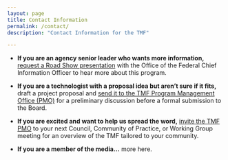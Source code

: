 ```yaml
---
layout: page
title: Contact Information
permalink: /contact/
description: "Contact Information for the TMF"

---
```


- **If you are an agency senior leader who wants more information,** [request a Road Show presentation](mailto:ofcio@omb.eop.gov) with the Office of the Federal Chief Information Officer to hear more about this program.

- **If you are a technologist with a proposal idea but aren’t sure if it fits,** draft a project proposal and [send it to the TMF Program Management Office (PMO)](mailto:tmf@gsa.gov) for a preliminary discussion before a formal submission to the Board. 

- **If you are excited and want to help us spread the word,** [invite the TMF PMO](mailto:tmf@gsa.gov) to your next Council, Community of Practice, or Working Group meeting for an overview of the TMF tailored to your community.

- **If you are a member of the media...** more here.
